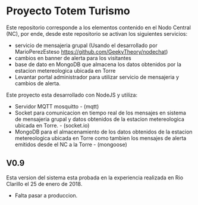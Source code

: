 # Proyecto Totem Turismo

Este repositorio corresponde a los elementos contenido en el Nodo Central (NC), por ende, desde este repositorio se activan los siguientes servicios:
* servicio de mensajeria grupal (Usando el desarrollado por MarioPerezEsteso https://github.com/GeekyTheory/nodechat)
* cambios en banner de alerta para los visitantes
* base de dato en MongoDB que almacena los datos obtenidos por la estacion metereologica ubicada en Torre
* Levantar portal administrador para utilizar servicio de mensajeria y cambios de alerta.

Este proyecto esta desarrollado con NodeJS y utiliza:
* Servidor MQTT mosquitto - (mqtt)
* Socket para comunicacion en tiempo real de los mensajes en sistema de mensajeria grupal y datos obtenidos de la estacion metereologica ubicada en Torre. - (socket.io)
* MongoDB para el almacenamiento de los datos obtenidos de la estacion metereologica ubicada en Torre como tambien los mensajes de alerta emitidos desde el NC a la Torre - (mongoose)

## V0.9
Esta version del sistema esta probada en la experiencia realizada en Rio Clarillo el 25 de enero de 2018.

* Falta pasar a produccion.
